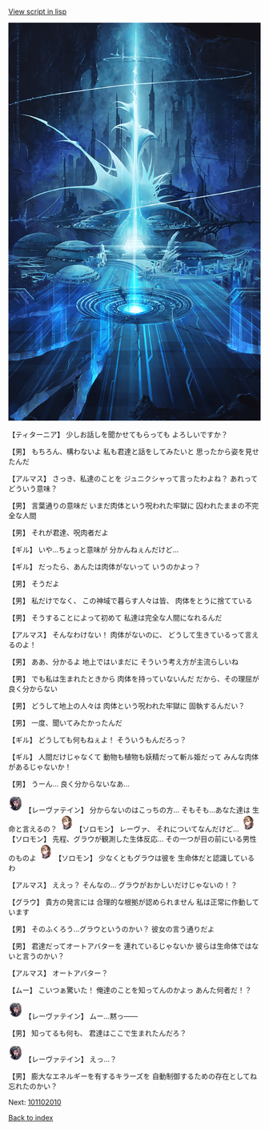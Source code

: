 [View script in lisp](../scripts/101101060.txt)

![profound.png](../images/backgrounds/profound.png)

【ティターニア】
少しお話しを聞かせてもらっても
よろしいですか？

【男】
もちろん、構わないよ
私も君達と話をしてみたいと
思ったから姿を見せたんだ

【アルマス】
さっき、私達のことを
ジュニクシャって言ったわよね？
あれってどういう意味？

【男】
言葉通りの意味だ
いまだ肉体という呪われた牢獄に
囚われたままの不完全な人間

【男】
それが君達、呪肉者だよ

【ギル】
いや…ちょっと意味が
分かんねぇんだけど…

【ギル】
だったら、あんたは肉体がないって
いうのかよっ？

【男】
そうだよ

【男】
私だけでなく、
この神域で暮らす人々は皆、
肉体をとうに捨てている

【男】
そうすることによって初めて
私達は完全な人間になれるんだ

【アルマス】
そんなわけない！
肉体がないのに、
どうして生きているって言えるのよ！

【男】
ああ、分かるよ
地上ではいまだに
そういう考え方が主流らしいね

【男】
でも私は生まれたときから
肉体を持っていないんだ
だから、その理屈が良く分からない

【男】
どうして地上の人々は
肉体という呪われた牢獄に
固執するんだい？

【男】
一度、聞いてみたかったんだ

【ギル】
どうしても何もねぇよ！
そういうもんだろっ？

【ギル】
人間だけじゃなくて
動物も植物も妖精だって斬ル姫だって
みんな肉体があるじゃないか！

【男】
うーん…
良く分からないなあ…

<img src="../images/units/3100211.png" alt="3100211.png" height="34"/>
【レーヴァテイン】
分からないのはこっちの方…
そもそも…あなた達は
生命と言えるの？

<img src="../images/units/3503111.png" alt="3503111.png" height="34"/>
【ソロモン】
レーヴァ、
それについてなんだけど…

<img src="../images/units/3503111.png" alt="3503111.png" height="34"/>
【ソロモン】
先程、グラウが観測した生体反応…
その一つが目の前にいる男性のものよ

<img src="../images/units/3503111.png" alt="3503111.png" height="34"/>
【ソロモン】
少なくともグラウは彼を
生命体だと認識しているわ

【アルマス】
ええっ？
そんなの…
グラウがおかしいだけじゃないの！？

【グラウ】
貴方の発言には
合理的な根拠が認められません
私は正常に作動しています

【男】
そのふくろう…グラウというのかい？
彼女の言う通りだよ

【男】
君達だってオートアバターを
連れているじゃないか
彼らは生命体ではないと言うのかい？

【アルマス】
オートアバター？

【ムー】
こいつぁ驚いた！
俺達のことを知ってんのかよっ
あんた何者だ！？

<img src="../images/units/3100211.png" alt="3100211.png" height="34"/>
【レーヴァテイン】
ムー…黙っ――

【男】
知ってるも何も、
君達はここで生まれたんだろ？

<img src="../images/units/3100211.png" alt="3100211.png" height="34"/>
【レーヴァテイン】
えっ…？

【男】
膨大なエネルギーを有するキラーズを
自動制御するための存在としてね
忘れたのかい？

Next: [101102010](101102010.md)

[Back to index](index.md)
